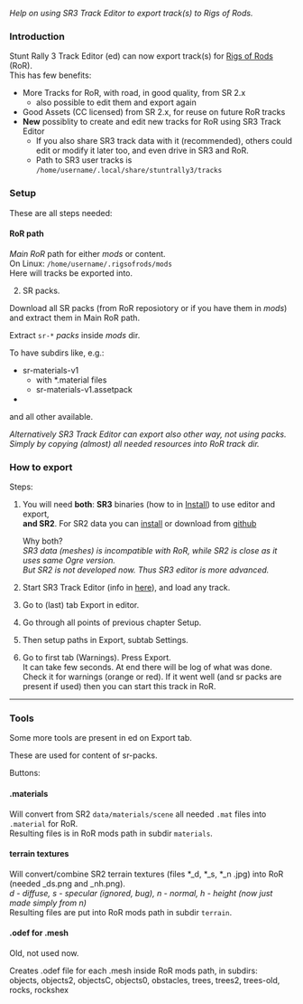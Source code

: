 _Help on using SR3 Track Editor to export track(s) to Rigs of Rods._


### Introduction

Stunt Rally 3 Track Editor (ed) can now export track(s) for [Rigs of Rods](https://www.rigsofrods.org/) (RoR).  
This has few benefits:
- More Tracks for RoR, with road, in good quality, from SR 2.x
  - also possible to edit them and export again
- Good Assets (CC licensed) from SR 2.x, for reuse on future RoR tracks
- **New** possiblity to create and edit new tracks for RoR using SR3 Track Editor
  - If you also share SR3 track data with it (recommended), others could edit or modify it later too, and even drive in SR3 and RoR.
  - Path to SR3 user tracks is `/home/username/.local/share/stuntrally3/tracks`


### Setup

These are all steps needed:

#### RoR path
*Main RoR* path for either *mods* or content.  
On Linux: `/home/username/.rigsofrods/mods`  
Here will tracks be exported into.  

2. SR packs.

Download all SR packs (from RoR reposiotory or if you have them in *mods*) and extract them in Main RoR path.  

Extract `sr-*` *packs* inside *mods* dir.

To have subdirs like, e.g.:
- sr-materials-v1
  - with *.material files
  - sr-materials-v1.assetpack
- 
and all other available.

_Alternatively SR3 Track Editor can export also other way, not using packs._  
_Simply by copying (almost) all needed resources into RoR track dir._


### How to export

Steps:

1. You will need **both**: **SR3** binaries (how to in [Install](Install.md)) to use editor and export,  
 **and SR2**. For SR2 data you can [install](https://github.com/stuntrally/stuntrally/blob/master/docs/install.md) or download from [github](https://github.com/stuntrally/stuntrally/)

    Why both?  
    _SR3 data (meshes) is incompatible with RoR, while SR2 is close as it uses same Ogre version._  
    _But SR2 is not developed now. Thus SR3 editor is more advanced._

2. Start SR3 Track Editor (info in [here](Running.md)), and load any track.

3. Go to (last) tab Export in editor.

4. Go through all points of previous chapter Setup.  

5. Then setup paths in Export, subtab Settings.

6. Go to first tab (Warnings). Press Export.  
   It can take few seconds. At end there will be log of what was done.  
   Check it for warnings (orange or red).
   If it went well (and sr packs are present if used) then you can start this track in RoR.


----

### Tools

Some more tools are present in ed on Export tab.

These are used for content of sr-packs.

Buttons:

#### .materials

Will convert from SR2 `data/materials/scene` all needed `.mat` files into `.material` for RoR.  
Resulting files is in RoR mods path in subdir `materials`.

#### terrain textures

Will convert/combine SR2 terrain textures (files *_d, *_s, *_n .jpg) into RoR (needed _ds.png and _nh.png).  
_d - diffuse, s - specular (ignored, bug), n - normal, h - height (now just made simply from n)_  
Resulting files are put into RoR mods path in subdir `terrain`.


#### .odef for .mesh

Old, not used now.

Creates .odef file for each .mesh inside RoR mods path, in subdirs:  
objects, objects2, objectsC, objects0, obstacles,	trees, trees2, trees-old, rocks, rockshex

